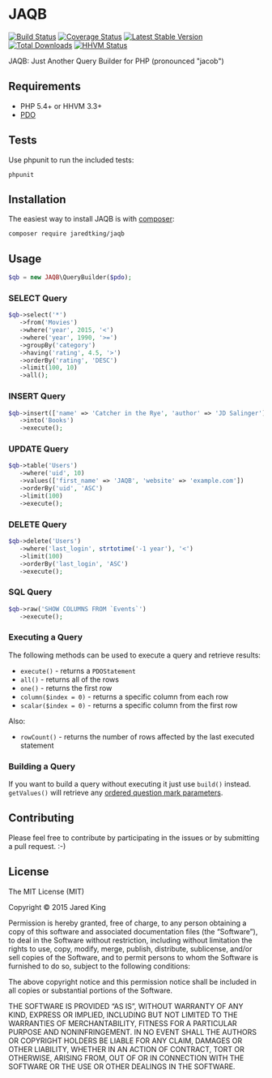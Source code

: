 JAQB
===========

[![Build Status](https://travis-ci.org/jaredtking/jaqb.png?branch=master)](https://travis-ci.org/jaredtking/jaqb)
[![Coverage Status](https://coveralls.io/repos/jaredtking/jaqb/badge.svg?branch=master)](https://coveralls.io/r/jaredtking/jaqb?branch=master)
[![Latest Stable Version](https://poser.pugx.org/jaredtking/jaqb/v/stable.png)](https://packagist.org/packages/jaredtking/jaqb)
[![Total Downloads](https://poser.pugx.org/jaredtking/jaqb/downloads.png)](https://packagist.org/packages/jaredtking/jaqb)
[![HHVM Status](http://hhvm.h4cc.de/badge/jaredtking/jaqb.svg)](http://hhvm.h4cc.de/package/jaredtking/jaqb)

JAQB: Just Another Query Builder for PHP (pronounced "jacob")

## Requirements

- PHP 5.4+ or HHVM 3.3+
- [PDO](http://php.net/pdo)

## Tests

Use phpunit to run the included tests:

```
phpunit
```

## Installation

The easiest way to install JAQB is with [composer](http://getcomposer.org):

```
composer require jaredtking/jaqb
```

## Usage

```php
$qb = new JAQB\QueryBuilder($pdo);
```

### SELECT Query

```php
$qb->select('*')
   ->from('Movies')
   ->where('year', 2015, '<')
   ->where('year', 1990, '>=')
   ->groupBy('category')
   ->having('rating', 4.5, '>')
   ->orderBy('rating', 'DESC')
   ->limit(100, 10)
   ->all();
```

### INSERT Query

```php
$qb->insert(['name' => 'Catcher in the Rye', 'author' => 'JD Salinger'])
   ->into('Books')
   ->execute();
```

### UPDATE Query

```php
$qb->table('Users')
   ->where('uid', 10)
   ->values(['first_name' => 'JAQB', 'website' => 'example.com'])
   ->orderBy('uid', 'ASC')
   ->limit(100)
   ->execute();
```

### DELETE Query

```php
$qb->delete('Users')
   ->where('last_login', strtotime('-1 year'), '<')
   ->limit(100)
   ->orderBy('last_login', 'ASC')
   ->execute();
```

### SQL Query

```php
$qb->raw('SHOW COLUMNS FROM `Events`')
   ->execute();
```

### Executing a Query
The following methods can be used to execute a query and retrieve results:
- `execute()` - returns a `PDOStatement`
- `all()` - returns all of the rows
- `one()` - returns the first row
- `column($index = 0)` - returns a specific column from each row
- `scalar($index = 0)` - returns a specific column from the first row

Also:
- `rowCount()` - returns the number of rows affected by the last executed statement

### Building a Query

If you want to build a query without executing it just use `build()` instead. `getValues()` will retrieve any [ordered question mark parameters](http://php.net/manual/en/pdo.prepare.php).

## Contributing

Please feel free to contribute by participating in the issues or by submitting a pull request. :-)

## License

The MIT License (MIT)

Copyright © 2015 Jared King

Permission is hereby granted, free of charge, to any person obtaining a copy of this software and associated documentation files (the “Software”), to deal in the Software without restriction, including without limitation the rights to use, copy, modify, merge, publish, distribute, sublicense, and/or sell copies of the Software, and to permit persons to whom the Software is furnished to do so, subject to the following conditions:

The above copyright notice and this permission notice shall be included in all copies or substantial portions of the Software.

THE SOFTWARE IS PROVIDED “AS IS”, WITHOUT WARRANTY OF ANY KIND, EXPRESS OR IMPLIED, INCLUDING BUT NOT LIMITED TO THE WARRANTIES OF MERCHANTABILITY, FITNESS FOR A PARTICULAR PURPOSE AND NONINFRINGEMENT. IN NO EVENT SHALL THE AUTHORS OR COPYRIGHT HOLDERS BE LIABLE FOR ANY CLAIM, DAMAGES OR OTHER LIABILITY, WHETHER IN AN ACTION OF CONTRACT, TORT OR OTHERWISE, ARISING FROM, OUT OF OR IN CONNECTION WITH THE SOFTWARE OR THE USE OR OTHER DEALINGS IN THE SOFTWARE.